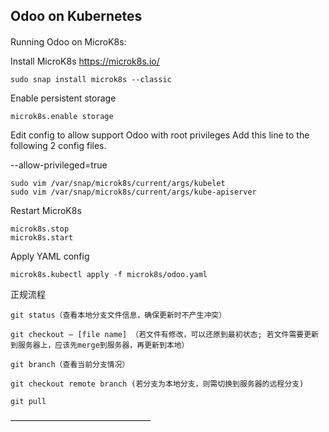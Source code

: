 Odoo on Kubernetes
---

####
Running Odoo on MicroK8s:

Install MicroK8s https://microk8s.io/
```
sudo snap install microk8s --classic
```

Enable persistent storage
```
microk8s.enable storage
```
Edit config to allow support Odoo with root privileges
Add this line to the following 2 config files.

--allow-privileged=true

```
sudo vim /var/snap/microk8s/current/args/kubelet
sudo vim /var/snap/microk8s/current/args/kube-apiserver
```


Restart MicroK8s
```
microk8s.stop
microk8s.start
```
Apply YAML config
```
microk8s.kubectl apply -f microk8s/odoo.yaml
```
正规流程

    git status（查看本地分支文件信息，确保更新时不产生冲突）

    git checkout – [file name] （若文件有修改，可以还原到最初状态; 若文件需要更新到服务器上，应该先merge到服务器，再更新到本地）

    git branch（查看当前分支情况）

    git checkout remote branch (若分支为本地分支，则需切换到服务器的远程分支)

    git pull
————————————————
